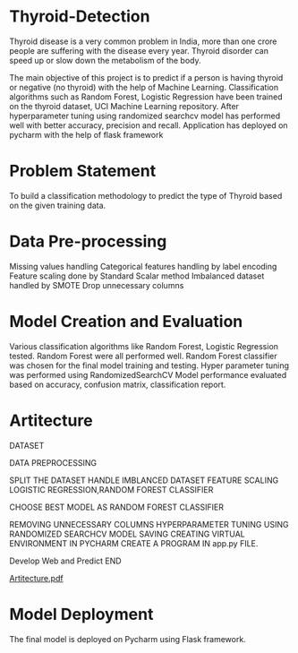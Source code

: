 # Thyroid-Detection
Thyroid disease is a very common problem in India, more than one crore people are suffering with the disease every year. Thyroid disorder can speed up or slow down the metabolism of the body.

The main objective of this project is to predict if a person is having thyroid or negative (no thyroid) with the help of Machine Learning. Classification algorithms such as Random Forest, Logistic Regression have been trained on the thyroid dataset, UCI Machine Learning repository. After hyperparameter tuning using randomized searchcv model has performed well with better accuracy, precision and recall. Application has deployed on pycharm with the help of flask framework

# Problem Statement
To build a classification methodology to predict the type of Thyroid based on the given training data.
# Data Pre-processing
Missing values handling 
Categorical features handling by label encoding
Feature scaling done by Standard Scalar method
Imbalanced dataset handled by SMOTE
Drop unnecessary columns

# Model Creation and Evaluation
Various classification algorithms like Random Forest, Logistic Regression tested.
Random Forest were all performed well. Random Forest classifier was chosen for the final model training and testing.
Hyper parameter tuning was performed using RandomizedSearchCV
Model performance evaluated based on accuracy, confusion matrix, classification report.

# Artitecture	
                                
DATASET	

DATA PREPROCESSING	


SPLIT THE DATASET
HANDLE     IMBLANCED DATASET
FEATURE SCALING
LOGISTIC REGRESSION,RANDOM FOREST CLASSIFIER
                                      
CHOOSE BEST MODEL AS RANDOM FOREST CLASSIFIER

REMOVING UNNECESSARY COLUMNS
HYPERPARAMETER TUNING USING RANDOMIZED SEARCHCV
MODEL SAVING
CREATING VIRTUAL ENVIRONMENT IN PYCHARM
CREATE A PROGRAM IN app.py FILE.

Develop Web and Predict
END
                                                                                                       
    
																					 
																					 
      
[Artitecture.pdf](https://github.com/Sumit1234-eng/Thyroid_disease_detection/files/7792459/Artitecture.pdf)

# Model Deployment
The final model is deployed on Pycharm using Flask framework.
 
